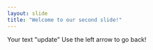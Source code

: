 ```yaml
---
layout: slide
title: "Welcome to our second slide!"
---
```

Your text "update"
Use the left arrow to go back!
